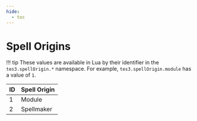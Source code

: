 ```yaml
---
hide:
  - toc
---
```


# Spell Origins

!!! tip
	These values are available in Lua by their identifier in the `tes3.spellOrigin.*` namespace. For example, `tes3.spellOrigin.module` has a value of `1`.

ID | Spell Origin
-- | ---------------------
1  | Module
2  | Spellmaker